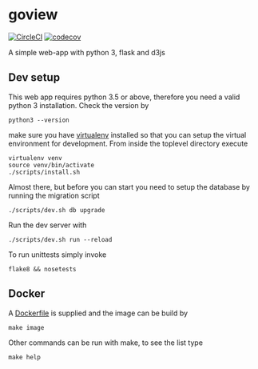 # goview

[![CircleCI](https://circleci.com/gh/quantmind/goview.svg?style=svg&circle-token=050fbca9326433b6c99dda067811ad6db26cd3bd)](https://circleci.com/gh/quantmind/goview)
[![codecov](https://codecov.io/gh/quantmind/goview/branch/master/graph/badge.svg?token=6YJaLbrMD8)](https://codecov.io/gh/quantmind/goview)

A simple web-app with python 3, flask and d3js


## Dev setup

This web app requires python 3.5 or above, therefore you need a valid python 3 installation.
Check the version by
```
python3 --version
```
make sure you have [virtualenv](https://pypi.python.org/pypi/virtualenv)
installed so that you can setup the virtual environment for development.
From inside the toplevel directory execute
```
virtualenv venv
source venv/bin/activate
./scripts/install.sh
```
Almost there, but before you can start you need to setup the database by running the migration script
```
./scripts/dev.sh db upgrade
```
Run the dev server with
```
./scripts/dev.sh run --reload
```
To run unittests simply invoke
```
flake8 && nosetests
```

## Docker

A [Dockerfile](./Dockerfile) is supplied and the image can be build by
```
make image
```
Other commands can be run with make, to see the list type
```
make help
```
